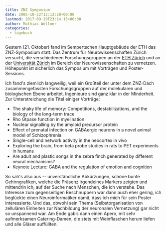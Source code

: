 ```yaml
---
title: ZNZ Symposium
date: 2005-10-22T12:13:28+00:00
lastmod: 2017-09-19T23:14:15+00:00
author: Mathias Wellner
categories:
  - tagebuch
---
```

Gestern (21. Oktober) fand im Sempertschen Hauptgebäude der ETH das ZNZ-Symposium statt. Das Zentrum für Neurowissenschaften Zürich versucht, die verschiedenen Forschungsgruppen an der [ETH Zürich](https://www.ethz.ch/) und an der [Universität Zürich](http://www.uzh.ch/index.html) im Bereich der Neurowissenschaften zu vernetzen. Höhepunkt ist sicherlich das Symposium mit Vorträgen und Poster-Sessions.

Ich fand's ziemlich langweilig, weil ein Großteil der unter dem ZNZ-Dach zusammengefassten Forschungsgruppen auf der molekularen und biologischen Ebene arbeitet. Ingenieure sind ganz klar in der Minderheit. Zur Unterstreichung die Titel einiger Vorträge:

  * The shaky life of memory: Competitions, destabilizations, and the biology of the long-term trace
  * Rho Gtpase function in myelination
  * Nuclear signalling by the amyloid precursor protein
  * Effect of prenatal infection on GABAergic neurons in a novel animal model of Schizophrenia
  * Single-cell and network activity in the neocortex in vivo
  * Exploring the brain, from beta probe studies in rats to PET experiments in humans
  * Are adult and plastic songs in the zebra finch generated by different neural mechanisms?
  * Keynote Lecture: GABA and the regulation of emotion and cognition

So sah's also aus -- unverständliche Abkürzungen, schöne bunte Gehirngrafiken, welche die Präsenz irgendeines Markers zeigten und mittendrin ich, auf der Suche nach Menschen, die ich verstehe. Das Interesse zum gegenseitigen Beschnuppern war dann auch eher gering, ich beglückte einen Neuroinformatiker damit, dass ich mich für sein Poster interessierte. Und das, obwohl sein Thema (Selbstorganisation von zellulären Einheiten zur Nachbildung der neuronalen Vernetzung) gar nicht so unspannend war. Am Ende gab&#8217;s dann einen Apero, mit sehr aufmerksamen Catering-Damen, die stets mit Weinflaschen herum liefen und alle Gläser auffüllten.
